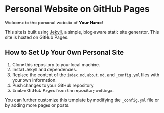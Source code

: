 # Personal Website on GitHub Pages

Welcome to the personal website of **Your Name**!

This site is built using [Jekyll](https://jekyllrb.com/), a simple, blog-aware static site generator. This site is hosted on GitHub Pages.

## How to Set Up Your Own Personal Site

1. Clone this repository to your local machine.
2. Install Jekyll and dependencies.
3. Replace the content of the `index.md`, `about.md`, and `_config.yml` files with your own information.
4. Push changes to your GitHub repository.
5. Enable GitHub Pages from the repository settings.

You can further customize this template by modifying the `_config.yml` file or by adding more pages or posts.
